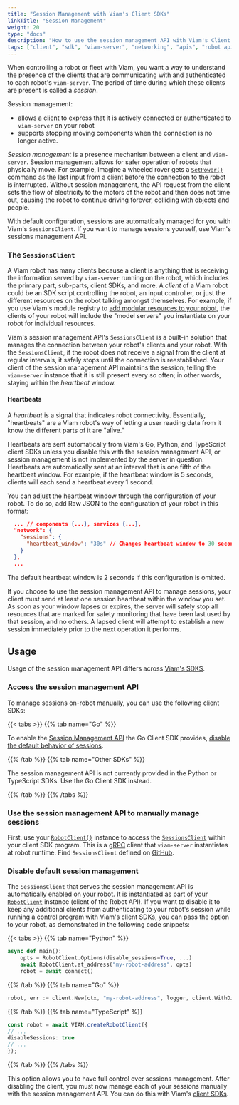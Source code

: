 ```yaml
---
title: "Session Management with Viam's Client SDKs"
linkTitle: "Session Management"
weight: 20
type: "docs"
description: "How to use the session management API with Viam's Client SDKs."
tags: ["client", "sdk", "viam-server", "networking", "apis", "robot api", "session", "sessions", "session management"]
---
```


When controlling a robot or fleet with Viam, you want a way to understand the presence of the clients that are communicating with and authenticated to each robot's `viam-server`.
The period of time during which these clients are present is called a *session*.

Session management:

- allows a client to express that it is actively connected or authenticated to `viam-server` on your robot
- supports stopping moving components when the connection is no longer active.

*Session management* is a presence mechanism between a client and `viam-server`.
Session management allows for safer operation of robots that physically move.
For example, imagine a wheeled rover gets a [`SetPower()`](/components/base/#setpower) command as the last input from a client before the connection to the robot is interrupted.
Without session management, the API request from the client sets the flow of electricity to the motors of the robot and then does not time out, causing the robot to continue driving forever, colliding with objects and people.

With default configuration, sessions are automatically managed for you with Viam's `SessionsClient`.
If you want to manage sessions yourself, use Viam's sessions management API.

### The `SessionsClient`

A Viam robot has many clients because a client is anything that is receiving the information served by `viam-server` running on the robot, which includes the primary part, sub-parts, client SDKs, and more.
A *client* of a Viam robot could be an SDK script controlling the robot, an input controller, or just the different resources on the robot talking amongst themselves.
For example, if you use Viam's module registry to [add modular resources to your robot](/extend/modular-resources/), the clients of your robot will include the "model servers" you instantiate on your robot for individual resources.

Viam's session management API's `SessionsClient` is a built-in solution that manages the connection between your robot's clients and your robot.
With the `SessionsClient`, if the robot does not receive a signal from the client at regular intervals, it safely stops until the connection is reestablished.
Your client of the session management API maintains the session, telling the `viam-server` instance that it is still present every so often; in other words, staying within the *heartbeat* window.

#### Heartbeats

A *heartbeat* is a signal that indicates robot connectivity.
Essentially, "heartbeats" are a Viam robot's way of letting a user reading data from it know the different parts of it are "alive."

Heartbeats are sent automatically from Viam's Go, Python, and TypeScript client SDKs unless you disable this with the session management API, or session management is not implemented by the server in question.
Heartbeats are automatically sent at an interval that is one fifth of the heartbeat window.
For example, if the heartbeat window is 5 seconds, clients will each send a heartbeat every 1 second.

You can adjust the heartbeat window through the configuration of your robot.
To do so, add Raw JSON to the configuration of your robot in this format:

``` json
  ... // components {...}, services {...}, 
  "network": {
    "sessions": {
      "heartbeat_window": "30s" // Changes heartbeat window to 30 seconds 
    }
  },
  ...
```

The default heartbeat window is 2 seconds if this configuration is omitted.

If you choose to use the session management API to manage sessions, your client must send at least one session heartbeat within the window you set.
As soon as your window lapses or expires, the server will safely stop all resources that are marked for safety monitoring that have been last used by that session, and no others.
A lapsed client will attempt to establish a new session immediately prior to the next operation it performs.

## Usage

Usage of the session management API differs across [Viam's SDKS](/program/).

### Access the session management API

To manage sessions on-robot manually, you can use the following client SDKs:

{{< tabs >}}
{{% tab name="Go" %}}

To enable the [Session Management API](https://pkg.go.dev/go.viam.com/rdk/session) the Go Client SDK provides, [disable the default behavior of sessions](#disable-default-session-management).

{{% /tab %}}
{{% tab name="Other SDKs" %}}

The session management API is not currently provided in the Python or TypeScript SDKs.
Use the Go Client SDK instead.

{{% /tab %}}
{{% /tabs %}}

### Use the session management API to manually manage sessions

First, use your [`RobotClient()`](/program/apis/#robot-api) instance to access the [`SessionsClient`](https://pkg.go.dev/go.viam.com/rdk/session) within your client SDK program.
This is a [gRPC](https://grpc.io/) client that `viam-server` instantiates at robot runtime.
Find `SessionsClient` defined on [GitHub](https://github.com/viamrobotics/rdk/blob/main/robot/client/client.go).

### Disable default session management

The `SessionsClient` that serves the session management API is automatically enabled on your robot.
It is instantiated as part of your [`RobotClient`](/program/apis/#robot-api) instance (client of the Robot API).
If you want to disable it to keep any additional clients from authenticating to your robot's session while running a control program with Viam's client SDKs, you can pass the option to your robot, as demonstrated in the following code snippets:

{{< tabs >}}
{{% tab name="Python" %}}

```python {class="line-numbers linkable-line-numbers"}
async def main():
    opts = RobotClient.Options(disable_sessions=True, ...)
    await RobotClient.at_address("my-robot-address", opts)
    robot = await connect()
```

{{% /tab %}}
{{% tab name="Go" %}}

```go {class="line-numbers linkable-line-numbers"}
robot, err := client.New(ctx, "my-robot-address", logger, client.WithDisableSessions(), ...)
```

{{% /tab %}}
{{% tab name="TypeScript" %}}

```ts {class="line-numbers linkable-line-numbers"}
const robot = await VIAM.createRobotClient({
// ...
disableSessions: true
// ...
});
```

{{% /tab %}}
{{% /tabs %}}

This option allows you to have full control over sessions management.
After disabling the client, you must now manage each of your sessions manually with the session management API.
You can do this with Viam's [client SDKs](https://pkg.go.dev/go.viam.com/rdk/session).
